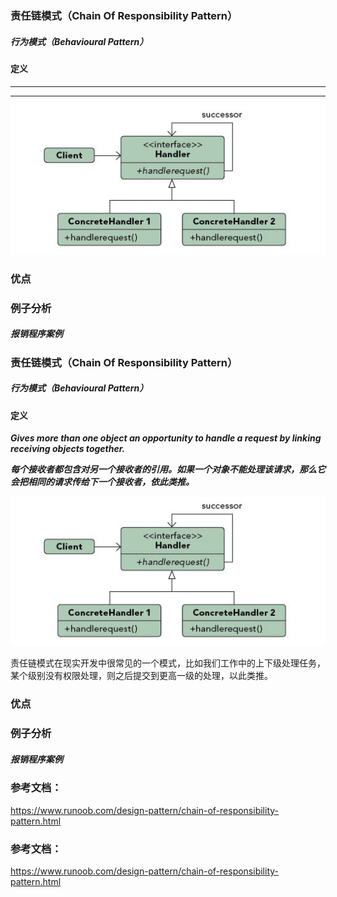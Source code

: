 ### 责任链模式（Chain Of Responsibility Pattern）
         
##### 行为模式（Behavioural Pattern）

#### 定义

******

******

![Chain_Of_Responsibility Pattern UML](https://github.com/nox60/go-design-pattern/blob/master/images/chain_of_responsibility_pattern.png)


### 优点

### 例子分析

##### 报销程序案例

### 责任链模式（Chain Of Responsibility Pattern）
         
##### 行为模式（Behavioural Pattern）

#### 定义

***Gives more than one object an opportunity to handle a request by linking receiving objects together.***

***每个接收者都包含对另一个接收者的引用。如果一个对象不能处理该请求，那么它会把相同的请求传给下一个接收者，依此类推。***

![Chain_Of_Responsibility Pattern UML](https://github.com/nox60/go-design-pattern/blob/master/images/chain_of_responsibility_pattern.png)

责任链模式在现实开发中很常见的一个模式，比如我们工作中的上下级处理任务，某个级别没有权限处理，则之后提交到更高一级的处理，以此类推。

### 优点

### 例子分析

##### 报销程序案例




### 参考文档：
https://www.runoob.com/design-pattern/chain-of-responsibility-pattern.html



### 参考文档：
https://www.runoob.com/design-pattern/chain-of-responsibility-pattern.html
